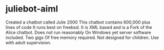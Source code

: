 # juliebot-aiml
Created a chatbot called Julie 2000
This chatbot contains 600,000 plus lines of code
It runs best on freebsd. It is XML based and is a
Fork of the Alice chatbot. Does not run reasonably
On Windows yet server software included. Two gigs
Of free memory required. Not designed for children.
Use with adult supervision.
